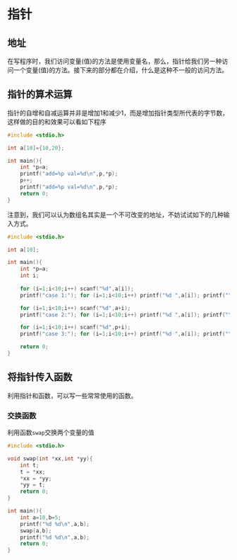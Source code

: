 # 指针
## 地址
在写程序时，我们访问变量(值)的方法是使用变量名，那么，指针给我们另一种访问一个变量(值)的方法。接下来的部分都在介绍，什么是这种不一般的访问方法。

## 指针的算术运算

指针的自增和自减运算并非是增加1和减少1，而是增加指针类型所代表的字节数，这样做的目的和效果可以看如下程序

```c
#include <stdio.h>

int a[10]={10,20};

int main(){
	int *p=a;
	printf("add=%p val=%d\n",p,*p);
	p++;
	printf("add=%p val=%d\n",p,*p);
	return 0;
}
```

注意到，我们可以认为数组名其实是一个不可改变的地址，不妨试试如下的几种输入方式。

```c
#include <stdio.h>

int a[10];

int main(){
	int *p=a;
	int i;
	
	for (i=1;i<10;i++) scanf("%d",a[i]);
	printf("case 1:"); for (i=1;i<10;i++) printf("%d ",a[i]); printf("\n");

	for (i=1;i<10;i++) scanf("%d",a+i);
	printf("case 2:"); for (i=1;i<10;i++) printf("%d ",a[i]); printf("\n");

	for (i=1;i<10;i++) scanf("%d",p+i);
	printf("case 3:"); for (i=1;i<10;i++) printf("%d ",a[i]); printf("\n");

	return 0;
}
```

## 将指针传入函数

利用指针和函数，可以写一些常常使用的函数。

### 交换函数

利用函数`swap`交换两个变量的值

```c
#include <stdio.h>

void swap(int *xx,int *yy){
	int t;
	t = *xx;
	*xx = *yy;
	*yy = t;
	return 0;
}

int main(){
	int a=10,b=5;
	printf("%d %d\n",a,b);
	swap(a,b);
	printf("%d %d\n",a,b);
	return 0;
}
```
